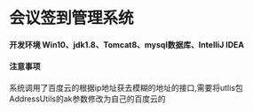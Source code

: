 # 会议签到管理系统

 
#### 开发环境 Win10、jdk1.8、Tomcat8、mysql数据库、IntelliJ IDEA


#### 注意事项
系统调用了百度云的根据ip地址获去模糊的地址的接口,需要将utlis包AddressUtils的ak参数修改为自己的百度云的


